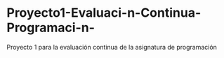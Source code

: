 # Proyecto1-Evaluaci-n-Continua-Programaci-n-
Proyecto 1 para la evaluación continua de la asignatura de programación
